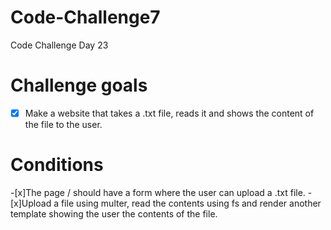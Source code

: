 # Code-Challenge7

Code Challenge Day 23

# Challenge goals

-[x] Make a website that takes a .txt file, reads it and shows the content of the file to the user.

# Conditions

-[x]The page / should have a form where the user can upload a .txt file. -[x]Upload a file using multer, read the contents using fs and render another template showing the user the contents of the file.
